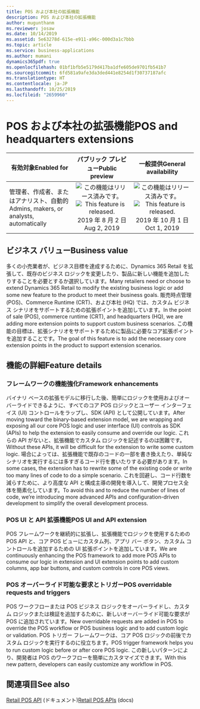```yaml
---
title: POS および本社の拡張機能
description: POS および本社の拡張機能
author: mugunthanm
ms.reviewer: josaw
ms.date: 10/14/2019
ms.assetid: 5e63278d-615e-e911-a96c-000d3a1c7bbb
ms.topic: article
ms.service: business-applications
ms.author: mumani
dynamics365pdf: true
ms.openlocfilehash: 01bf1bfb5e5179d417ba1dfe605de9701fb541b7
ms.sourcegitcommit: 6fd581a9afe3da3ded441e8254d1f30737187afc
ms.translationtype: HT
ms.contentlocale: ja-JP
ms.lasthandoff: 10/25/2019
ms.locfileid: "2659960"
---
```

# <a name="pos-and-headquarters-extensions"></a><span data-ttu-id="01ac4-103">POS および本社の拡張機能</span><span class="sxs-lookup"><span data-stu-id="01ac4-103">POS and headquarters extensions</span></span>


| <span data-ttu-id="01ac4-104">有効対象</span><span class="sxs-lookup"><span data-stu-id="01ac4-104">Enabled for</span></span>    |  <span data-ttu-id="01ac4-105">パブリック プレビュー</span><span class="sxs-lookup"><span data-stu-id="01ac4-105">Public preview</span></span> | <span data-ttu-id="01ac4-106">一般提供</span><span class="sxs-lookup"><span data-stu-id="01ac4-106">General availability</span></span> | 
| ---------- | :----------: |:----------: |
|<span data-ttu-id="01ac4-107">管理者、作成者、またはアナリスト、自動的</span><span class="sxs-lookup"><span data-stu-id="01ac4-107">Admins, makers, or analysts, automatically</span></span>|<span data-ttu-id="01ac4-108">![この機能はリリース済みです。](/dynamics365-release-plan/media/green-checkmark.png "この機能はリリース済みです。")</span><span class="sxs-lookup"><span data-stu-id="01ac4-108">![This feature is released.](/dynamics365-release-plan/media/green-checkmark.png "This feature is released.")</span></span> <span data-ttu-id="01ac4-109">2019 年 8 月 2 日</span><span class="sxs-lookup"><span data-stu-id="01ac4-109">Aug 2, 2019</span></span>| <span data-ttu-id="01ac4-110">![この機能はリリース済みです。](/dynamics365-release-plan/media/green-checkmark.png "この機能はリリース済みです。")</span><span class="sxs-lookup"><span data-stu-id="01ac4-110">![This feature is released.](/dynamics365-release-plan/media/green-checkmark.png "This feature is released.")</span></span> <span data-ttu-id="01ac4-111">2019 年 10 月 1 日</span><span class="sxs-lookup"><span data-stu-id="01ac4-111">Oct 1, 2019</span></span>|


## <a name="business-value"></a><span data-ttu-id="01ac4-112">ビジネス バリュー</span><span class="sxs-lookup"><span data-stu-id="01ac4-112">Business value</span></span>
<!-- bv start -->
<span data-ttu-id="01ac4-113">多くの小売業者が、ビジネス目標を達成するために、Dynamics 365 Retail を拡張して、既存のビジネス ロジックを変更したり、製品に新しい機能を追加したりすることを必要とするか選択しています。</span><span class="sxs-lookup"><span data-stu-id="01ac4-113">Many retailers need or choose to extend Dynamics 365 Retail to modify the existing business logic or add some new feature to the product to meet their business goals.</span></span> <span data-ttu-id="01ac4-114">販売時点管理 (POS)、Commerce Runtime (CRT)、および本社 (HQ) では、カスタム ビジネス シナリオをサポートするための拡張ポイントを追加しています。</span><span class="sxs-lookup"><span data-stu-id="01ac4-114">In the point of sale (POS), commerce runtime (CRT), and headquarters (HQ), we are adding more extension points to support custom business scenarios.</span></span> <span data-ttu-id="01ac4-115">この機能の目標は、拡張シナリオをサポートするために製品に必要なコア拡張ポイントを追加することです。</span><span class="sxs-lookup"><span data-stu-id="01ac4-115">The goal of this feature is to add the necessary core extension points in the product to support extension scenarios.</span></span>
<!-- bv end -->



## <a name="feature-details"></a><span data-ttu-id="01ac4-116">機能の詳細</span><span class="sxs-lookup"><span data-stu-id="01ac4-116">Feature details</span></span>
<!--feature detail start -->
### <a name="framework-enhancements"></a><span data-ttu-id="01ac4-117">フレームワークの機能強化</span><span class="sxs-lookup"><span data-stu-id="01ac4-117">Framework enhancements</span></span>
<span data-ttu-id="01ac4-118">バイナリ ベースの拡張モデルに移行した後、簡単にロジックを使用およびオーバーライドできるように、すべてのコア POS ロジックとユーザー インターフェイス (UI) コントロールをラップし、SDK (API) として公開しています。</span><span class="sxs-lookup"><span data-stu-id="01ac4-118">After moving toward the binary-based extension model, we are wrapping and exposing all our core POS logic and user interface (UI) controls as SDK (APIs) to help the extension to easily consume and override our logic.</span></span> <span data-ttu-id="01ac4-119">これらの API がないと、拡張機能でカスタム ロジックを記述するのは困難です。</span><span class="sxs-lookup"><span data-stu-id="01ac4-119">Without these APIs, it will be difficult for the extension to write some custom logic.</span></span> <span data-ttu-id="01ac4-120">場合によっては、拡張機能で既存のコードの一部を書き換えたり、単純なシナリオを実行するには多すぎるコード行を書いたりする必要があります。</span><span class="sxs-lookup"><span data-stu-id="01ac4-120">In some cases, the extension has to rewrite some of the existing code or write too many lines of code to do a simple scenario.</span></span> <span data-ttu-id="01ac4-121">これを回避し、コード行数を減らすために、より高度な API と構成主導の開発を導入して、開発プロセス全体を簡素化しています。</span><span class="sxs-lookup"><span data-stu-id="01ac4-121">To avoid this and to reduce the number of lines of code, we’re introducing more advanced APIs and configuration-driven development to simplify the overall development process.</span></span>    

### <a name="pos-ui-and-api-extension"></a><span data-ttu-id="01ac4-122">POS UI と API 拡張機能</span><span class="sxs-lookup"><span data-stu-id="01ac4-122">POS UI and API extension</span></span>
<span data-ttu-id="01ac4-123">POS フレームワークを継続的に拡張し、拡張機能でロジックを使用するための POS API と、コア POS ビューにカスタム列、アプリ バー ボタン、カスタム コントロールを追加するための UI 拡張ポイントを追加しています。</span><span class="sxs-lookup"><span data-stu-id="01ac4-123">We are continuously enhancing the POS framework to add more POS APIs to consume our logic in extension and UI extension points to add custom columns, app bar buttons, and custom controls in core POS views.</span></span>

### <a name="pos-overridable-requests-and-triggers"></a><span data-ttu-id="01ac4-124">POS オーバーライド可能な要求とトリガー</span><span class="sxs-lookup"><span data-stu-id="01ac4-124">POS overridable requests and triggers</span></span>
<span data-ttu-id="01ac4-125">POS ワークフローまたは POS ビジネス ロジックをオーバーライドし、カスタム ロジックまたは検証を追加するために、新しいオーバーライド可能な要求が POS に追加されています。</span><span class="sxs-lookup"><span data-stu-id="01ac4-125">New overridable requests are added in POS to override the POS workflow or POS business logic and to add custom logic or validation.</span></span> <span data-ttu-id="01ac4-126">POS トリガー フレームワークは、コア POS ロジックの前後でカスタム ロジックを実行するのに役立ちます。</span><span class="sxs-lookup"><span data-stu-id="01ac4-126">POS trigger framework helps you to run custom logic before or after core POS logic.</span></span> <span data-ttu-id="01ac4-127">この新しいパターンにより、開発者は POS のワークフローを簡単にカスタマイズできます。</span><span class="sxs-lookup"><span data-stu-id="01ac4-127">With this new pattern, developers can easily customize any workflow in POS.</span></span>
<!--feature detail end -->










## <a name="see-also"></a><span data-ttu-id="01ac4-128">関連項目</span><span class="sxs-lookup"><span data-stu-id="01ac4-128">See also</span></span>

<span data-ttu-id="01ac4-129">[Retail POS API](https://docs.microsoft.com/dynamics365/unified-operations/retail/dev-itpro/pos-apis) (ドキュメント)</span><span class="sxs-lookup"><span data-stu-id="01ac4-129">[Retail POS APIs](https://docs.microsoft.com/dynamics365/unified-operations/retail/dev-itpro/pos-apis) (docs)</span></span>
